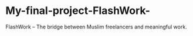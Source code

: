 # My-final-project-FlashWork-
FlashWork – The bridge between Muslim freelancers and meaningful work.
